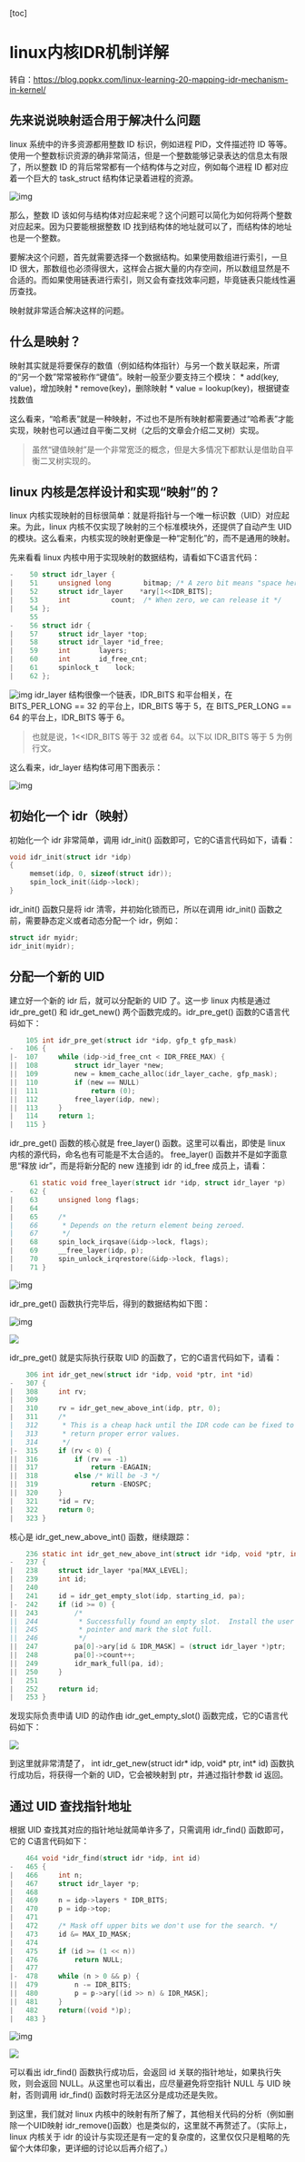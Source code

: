 [toc]

# linux内核IDR机制详解

转自：https://blog.popkx.com/linux-learning-20-mapping-idr-mechanism-in-kernel/

## 先来说说映射适合用于解决什么问题

linux 系统中的许多资源都用整数 ID 标识，例如进程 PID，文件描述符 ID 等等。使用一个整数标识资源的确非常简洁，但是一个整数能够记录表达的信息太有限了，所以整数 ID 的背后常常都有一个结构体与之对应，例如每个进程 ID 都对应着一个巨大的 task_struct 结构体记录着进程的资源。

![img](../../images/linux/kernel/2e25d794aa31e3fc5c9877ea88aab446.png)

那么，整数 ID 该如何与结构体对应起来呢？这个问题可以简化为如何将两个整数对应起来。因为只要能根据整数 ID 找到结构体的地址就可以了，而结构体的地址也是一个整数。

要解决这个问题，首先就需要选择一个数据结构。如果使用数组进行索引，一旦 ID 很大，那数组也必须得很大，这样会占据大量的内存空间，所以数组显然是不合适的。而如果使用链表进行索引，则又会有查找效率问题，毕竟链表只能线性遍历查找。

映射就非常适合解决这样的问题。

## 什么是映射？

映射其实就是将要保存的数值（例如结构体指针）与另一个数关联起来，所谓的“另一个数”常常被称作“键值”。映射一般至少要支持三个模块：
\* add(key, value)，增加映射
\* remove(key)，删除映射
\* value = lookup(key)，根据键查找数值

这么看来，“哈希表”就是一种映射，不过也不是所有映射都需要通过“哈希表”才能实现，映射也可以通过自平衡二叉树（之后的文章会介绍二叉树）实现。

> 虽然“键值映射”是一个非常宽泛的概念，但是大多情况下都默认是借助自平衡二叉树实现的。

## linux 内核是怎样设计和实现“映射”的？

linux 内核实现映射的目标很简单：就是将指针与一个唯一标识数（UID）对应起来。为此，linux 内核不仅实现了映射的三个标准模块外，还提供了自动产生 UID 的模块。这么看来，内核实现的映射更像是一种“定制化”的，而不是通用的映射。

先来看看 linux 内核中用于实现映射的数据结构，请看如下C语言代码：

```c
-    50 struct idr_layer {    
|    51     unsigned long        bitmap; /* A zero bit means "space here" */
|    52     struct idr_layer    *ary[1<<IDR_BITS];
|    53     int          count;  /* When zero, we can release it */
|    54 };
     55 
-    56 struct idr {          
|    57     struct idr_layer *top;
|    58     struct idr_layer *id_free;
|    59     int       layers; 
|    60     int       id_free_cnt;
|    61     spinlock_t    lock;
|    62 }; 
```

![img](../../images/linux/kernel/7716473ebf7b433c5350d5eac6b09481.png)
idr_layer 结构很像一个链表，IDR_BITS 和平台相关，在 BITS_PER_LONG == 32 的平台上，IDR_BITS 等于 5，在 BITS_PER_LONG == 64 的平台上，IDR_BITS 等于 6。

> 也就是说，1<<IDR_BITS 等于 32 或者 64。以下以 IDR_BITS 等于 5 为例行文。

这么看来，idr_layer 结构体可用下图表示：

![img](../../images/linux/kernel/c0a4b5144bfa730700caffb0ab199fe6.png)

## 初始化一个 idr（映射）

初始化一个 idr 非常简单，调用 idr_init() 函数即可，它的C语言代码如下，请看：

```c
void idr_init(struct idr *idp)
{       
     memset(idp, 0, sizeof(struct idr));
     spin_lock_init(&idp->lock);
} 
```

idr_init() 函数只是将 idr 清零，并初始化锁而已，所以在调用 idr_init() 函数之前，需要静态定义或者动态分配一个 idr，例如：

```c
struct idr myidr;
idr_init(myidr);
```

## 分配一个新的 UID

建立好一个新的 idr 后，就可以分配新的 UID 了。这一步 linux 内核是通过 idr_pre_get() 和 idr_get_new() 两个函数完成的。idr_pre_get() 函数的C语言代码如下：

```c
    105 int idr_pre_get(struct idr *idp, gfp_t gfp_mask)
-   106 {               
|-  107     while (idp->id_free_cnt < IDR_FREE_MAX) {
||  108         struct idr_layer *new;
||  109         new = kmem_cache_alloc(idr_layer_cache, gfp_mask);
||  110         if (new == NULL)
||  111             return (0);
||  112         free_layer(idp, new);
||  113     }
|   114     return 1;
|   115 }
```


idr_pre_get() 函数的核心就是 free_layer() 函数。这里可以看出，即使是 linux 内核的源代码，命名也有可能是不太合适的。 free_layer() 函数并不是如字面意思“释放 idr”，而是将新分配的 new 连接到 idr 的 id_free 成员上，请看：

```c
     61 static void free_layer(struct idr *idp, struct idr_layer *p)
-    62 {       
|    63     unsigned long flags;
|    64         
|    65     /*      
|    66      * Depends on the return element being zeroed.
|    67      */
|    68     spin_lock_irqsave(&idp->lock, flags);
|    69     __free_layer(idp, p);
|    70     spin_unlock_irqrestore(&idp->lock, flags);
|    71 } 
```

![img](../../images/linux/kernel/3e37eff8e27c7142ff4cb2c443b31d4b.png)

idr_pre_get() 函数执行完毕后，得到的数据结构如下图：

![img](../../images/linux/kernel/e4b75ac4bece7fd9603d0823a1b339b2.png)

![](../../images/linux/kernel/idr3.png)



idr_pre_get() 就是实际执行获取 UID 的函数了，它的C语言代码如下，请看：

```c
    306 int idr_get_new(struct idr *idp, void *ptr, int *id)
-   307 {       
|   308     int rv;
|   309         
|   310     rv = idr_get_new_above_int(idp, ptr, 0);
|   311     /*
|   312      * This is a cheap hack until the IDR code can be fixed to
|   313      * return proper error values.
|   314      */
|-  315     if (rv < 0) {
||  316         if (rv == -1)
||  317             return -EAGAIN;
||  318         else /* Will be -3 */
||  319             return -ENOSPC;
||  320     }
|   321     *id = rv;
|   322     return 0;
|   323 }
```

核心是 idr_get_new_above_int() 函数，继续跟踪：

```c
    236 static int idr_get_new_above_int(struct idr *idp, void *ptr, int starting_id)
-   237 {   
|   238     struct idr_layer *pa[MAX_LEVEL];
|   239     int id; 
|   240         
|   241     id = idr_get_empty_slot(idp, starting_id, pa);
|-  242     if (id >= 0) {
||  243         /*
||  244          * Successfully found an empty slot.  Install the user
||  245          * pointer and mark the slot full.
||  246          */
||  247         pa[0]->ary[id & IDR_MASK] = (struct idr_layer *)ptr;
||  248         pa[0]->count++;
||  249         idr_mark_full(pa, id);
||  250     }
|   251     
|   252     return id;
|   253 }
```

发现实际负责申请 UID 的动作由 idr_get_empty_slot() 函数完成，它的C语言代码如下：

![](../../images/linux/kernel/d63a39b4e7f83d2c86247dc8f188ba07.png)

到这里就非常清楚了， int idr_get_new(struct idr* idp, void* ptr, int* id) 函数执行成功后，将获得一个新的 UID，它会被映射到 ptr，并通过指针参数 id 返回。

## 通过 UID 查找指针地址

根据 UID 查找其对应的指针地址就简单许多了，只需调用 idr_find() 函数即可，它的 C语言代码如下：

```c
    464 void *idr_find(struct idr *idp, int id)
-   465 {       
|   466     int n;
|   467     struct idr_layer *p; 
|   468             
|   469     n = idp->layers * IDR_BITS;
|   470     p = idp->top;
|   471     
|   472     /* Mask off upper bits we don't use for the search. */
|   473     id &= MAX_ID_MASK; 
|   474     
|   475     if (id >= (1 << n))
|   476         return NULL;
|   477 
|-  478     while (n > 0 && p) {
||  479         n -= IDR_BITS;
||  480         p = p->ary[(id >> n) & IDR_MASK];
||  481     }
|   482     return((void *)p);
|   483 }
```

![img](../../images/linux/kernel/747d8c55a5a7b7f608b793efd824fe81.png)

![](../../images/linux/kernel/idr4.png)

可以看出 idr_find() 函数执行成功后，会返回 id 关联的指针地址，如果执行失败，则会返回 NULL。从这里也可以看出，应尽量避免将空指针 NULL 与 UID 映射，否则调用 idr_find() 函数时将无法区分是成功还是失败。

到这里，我们就对 linux 内核中的映射有所了解了，其他相关代码的分析（例如删除一个UID映射 idr_remove()函数）也是类似的，这里就不再赘述了。（实际上，linux 内核关于 idr 的设计与实现还是有一定的复杂度的，这里仅仅只是粗略的先留个大体印象，更详细的讨论以后再介绍了。）











